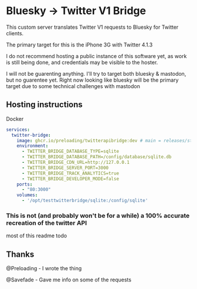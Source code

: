 # Bluesky -> Twitter V1 Bridge

This custom server translates Twitter V1 requests to Bluesky for Twitter clients.

The primary target for this is the iPhone 3G with Twitter 4.1.3

I do not recommend hosting a public instance of this software yet, as work is still being done, and credentials may be visible to the hoster.

I will not be guarenting anything. I'll try to target both bluesky & mastodon, but no guarentee yet. Right now looking like bluesky will be the primary target due to some technical challenges with mastodon

## Hosting instructions

Docker
```yaml
services:
  twitter-bridge:
    image: ghcr.io/preloading/twitterapibridge:dev # main = releases/stable, dev=latest commits/test version
    environment:
      - TWITTER_BRIDGE_DATABASE_TYPE=sqlite
      - TWITTER_BRIDGE_DATABASE_PATH=/config/database/sqlite.db
      - TWITTER_BRIDGE_CDN_URL=http://127.0.0.1
      - TWITTER_BRIDGE_SERVER_PORT=3000
      - TWITTER_BRIDGE_TRACK_ANALYTICS=true
      - TWITTER_BRIDGE_DEVELOPER_MODE=false
    ports:
      - "80:3000"
    volumes:
      - '/opt/testtwitterbridge/sqlite:/config/sqlite'
```

### This is not (and probably won't be for a while) a 100% accurate recreation of the twitter API

most of this readme todo

## Thanks
@Preloading - I wrote the thing

@Savefade - Gave me info on some of the requests
